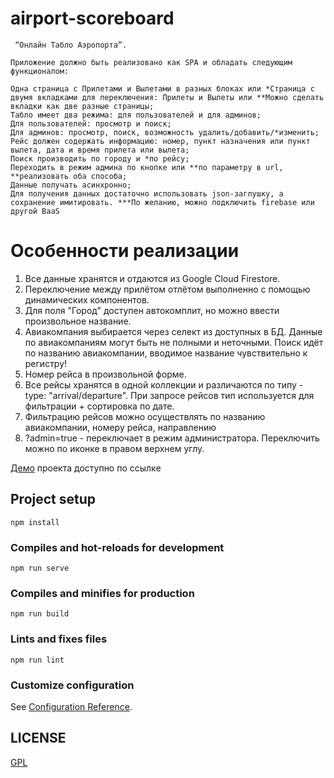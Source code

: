 # airport-scoreboard
```
 “Онлайн Табло Аэропорта”.

Приложение должно быть реализовано как SPA и обладать следующим функционалом:

Одна страница с Прилетами и Вылетами в разных блоках или *Страница с двумя вкладками для переключения: Прилеты и Вылеты или **Можно сделать вкладки как две разные страницы;
Табло имеет два режима: для пользователей и для админов;
Для пользователей: просмотр и поиск;
Для админов: просмотр, поиск, возможность удалить/добавить/*изменить;
Рейс должен содержать информацию: номер, пункт назначения или пункт вылета, дата и время прилета или вылета;
Поиск производить по городу и *по рейсу;
Переходить в режим админа по кнопке или **по параметру в url, **реализовать оба способа;
Данные получать асинхронно;
Для получения данных достаточно использовать json-заглушку, а сохранение имитировать. ***По желанию, можно подключить firebase или другой BaaS
```

# Особенности реализации

1. Все данные хранятся и отдаются из Google Cloud Firestore.
2. Переключение между прилётом отлётом выполненно с помощью динамических компонентов. 
3. Для поля "Город" доступен автокомплит, но можно ввести произвольное название.
4. Авиакомпания выбирается через селект из доступных в БД. Данные по авиакомпаниям могут быть не полными и неточными. Поиск идёт по названию авиакомпании, вводимое название чувствительно к регистру!
6. Номер рейса в произвольной форме.
7. Все рейсы хранятся в одной коллекции и различаются по типу - type: "arrival/departure". При запросе рейсов тип используется для фильтрации + сортировка по дате.
8. Фильтрацию рейсов можно осуществлять по названию авиакомпании, номеру рейса, направлению
9. ?admin=true - переключает в режим администратора. Переключить можно по иконке в правом верхнем углу.

[Демо](https://egerr10.github.io/) проекта доступно по ссылке

## Project setup
```
npm install
```

### Compiles and hot-reloads for development
```
npm run serve
```

### Compiles and minifies for production
```
npm run build
```

### Lints and fixes files
```
npm run lint
```

### Customize configuration
See [Configuration Reference](https://cli.vuejs.org/config/).


## LICENSE
[GPL](LICENSE.md)
